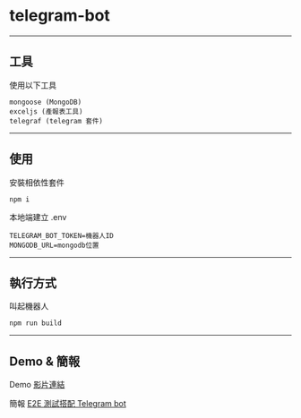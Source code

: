 # telegram-bot

----

## 工具
使用以下工具

```
mongoose (MongoDB)
exceljs (產報表工具)
telegraf (telegram 套件)
```

---

## 使用

安裝相依性套件
```
npm i
```

本地端建立 .env
```
TELEGRAM_BOT_TOKEN=機器人ID
MONGODB_URL=mongodb位置
```

---

## 執行方式

叫起機器人
```
npm run build
```

---

## Demo & 簡報

Demo
[影片連結](https://player.vimeo.com/video/497500360)

簡報
[E2E 測試搭配 Telegram bot](https://hackmd.io/@UO6Eobd5QS6fQYbfPJRIKA/S1Fr9L-RD)